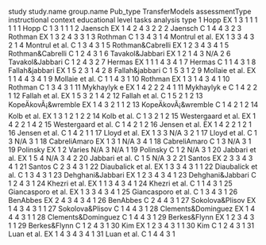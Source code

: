 study	study.name	group.name	Pub_type	TransferModels	assessmentType	instructional context	educational level	tasks	analysis type
1	Hopp	EX	1	3	1	1	1	1	1
1	Hopp	C	1	3		1	1		1
2	Jaensch	EX	1	4	2	4	3	2	2
2	Jaensch	C	1	4		4	3		2
3	Rothman	EX	1	3	2	4	3	3	1
3	Rothman	C	1	3		4	3		1
4	Montrul et al.	EX	1	3	3	4	3	2	1
4	Montrul et al.	C	1	3		4	3		1
5	Rothman&Cabrelli	EX	1	2	3	4	3	4	1
5	Rothman&Cabrelli	C	1	2		4	3		1
6	Tavakol&Jabbari	EX	1	2	1	4	3	N/A	2
6	Tavakol&Jabbari	C	1	2		4	3		2
7	Hermas	EX	1	1	1	4	3	4	1
7	Hermas	C	1	1		4	3		1
8	Fallah&jabbari	EX	1	5	2	3	1	4	2
8	Fallah&jabbari	C	1	5		3	1		2
9	Mollaie et al.	EX	1	1	4	4	3	4	1
9	Mollaie et al.	C	1	1		4	3		1
10	Rothman	EX	1	3	1	4	3	4	1
10	Rothman	C	1	3		4	3		1
11	Mykhaylyk e	EX	1	4	2	2	2	4	1
11	Mykhaylyk e	C	1	4		2	2		1
12	Fallah et al.	EX	1	5	3	2	1	4	2
12	Fallah et al.	C	1	5		2	1		2
13	KopeÄkovÃ¡&wremble	EX	1	4	3	2	1	1	2
13	KopeÄkovÃ¡&wremble	C	1	4		2	1		2
14	Kolb et al.	EX	1	3	1	2	1	2	2
14	Kolb et al.	C	1	3		2	1		2
15	Westergaard et al.	EX	1	4	2	2	1	4	2
15	Westergaard et al.	C	1	4		2	1		2
16	Jensen et al.	EX	1	4	2	2	1	2	1
16	Jensen et al.	C	1	4		2	1		1
17	Lloyd et al.	EX	1	3	3	N/A	3	2	1
17	Lloyd et al.	C	1	3		N/A	3		1
18	CabreliAmaro	EX	1	3	1	N/A	3	4	1
18	CabreliAmaro	C	1	3		N/A	3		1
19	Polinsky	EX	1	2	Varies	N/A	3	N/A	1
19	Polinsky	C	1	2		N/A	3		1
20	Jabbari et al.	EX	1	5	4	N/A	3	4	2
20	Jabbari et al.	C	1	5		N/A	3		2
21	Santos	EX	2	3	3	4	3	4	1
21	Santos	C	2	3		4	3		1
22	Diaubalick et al.	EX	1	3	3	4	3	1	1
22	Diaubalick et al.	C	1	3		4	3		1
23	Dehghani&Jabbari	EX	1	2	3	4	3	4	1
23	Dehghani&Jabbari	C	1	2		4	3		1
24	Khezri et al.	EX	1	1	3	4	3	4	1
24	Khezri et al.	C	1	1		4	3		1
25	Giancasporo et al.	EX	1	3	3	4	3	4	1
25	Giancasporo et al.	C	1	3		4	3		1
26	BenAbbes	EX	2	4	3	4	3	4	1
26	BenAbbes	C	2	4		4	3		1
27	Sokolova&Plisov	EX	1	4	3	4	3	1	1
27	Sokolova&Plisov	C	1	4		4	3		1
28	Clements&Dominguez	EX	1	4	4	4	3	1	1
28	Clements&Dominguez	C	1	4		4	3		1
29	Berkes&Flynn	EX	1	2	3	4	3	1	1
29	Berkes&Flynn	C	1	2		4	3		1
30	Kim 	EX	1	2	3	4	3	1	1
30	Kim 	C	1	2		4	3		1
31	Luan et al. 	EX	1	4	3	4	3	4	1
31	Luan et al. 	C	1	4		4	3		1
